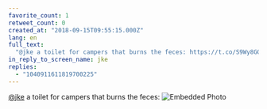```yaml
---
favorite_count: 1
retweet_count: 0
created_at: "2018-09-15T09:55:15.000Z"
lang: en
full_text:
  "@jke a toilet for campers that burns the feces: https://t.co/S9Wy8GQ83b"
in_reply_to_screen_name: jke
replies:
  - "1040911611819700225"
---
```


[@jke](https://twitter.com/jke) a toilet for campers that burns the feces:
![Embedded Photo](https://twitter-media-coderbyheart.s3.eu-north-1.amazonaws.com/1040901852194373632-DnIGtQ4XgAIO1P5.jpg)
